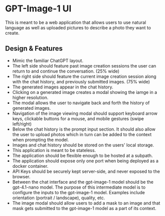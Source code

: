 # GPT-Image-1 UI

This is meant to be a web application that allows users to use natural language as well as uploaded pictures to describe a photo they want to create. 

## Design & Features

- Mimic the familiar ChatGPT layout. 
- The left side should feature past image creation sessions the user can return to and continue the conversation. (25% wide)
- The right side should feature the current image creation session along with the chat history, and previously submitted images. (75% wide)
- The generated images appear in the chat history. 
- Clicking on a generated image creates a modal showing the iamge in a higher resolution. 
- The modal allows the user to navigate back and forth the history of generated images. 
- Navigation of the image viewing modal should support keyboard arrow keys, clickable buttons for a mouse, and mobile gestures (swipe left/right)
- Below the chat history is the prompt input section. It should also allow the user to upload photos which in turn can be added to the context when prompting the model. 
- Images and chat history should be stored on the users' local storage. 
- This application is meant to be stateless. 
- The application should be flexible enough to be hosted at a subpath. 
- The application should expose only one port when being deployed as a docker container.
- API Keys should be securely kept server-side, and never exposed to the browser.
- Between the chat interface and the gpt-image-1 model should be the gpt-4.1-nano model. The purpose of this intermediate model is to configure the inputs to the gpt-image-1 model. Examples include orientation (portrait / landscape), quality, etc. 
- The image modal should allow users to add a mask to an image and that mask gets submitted to the gpt-image-1 model as a part of its context. 